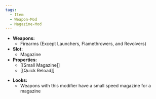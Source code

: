 ```yaml
---
tags:
  - Item
  - Weapon-Mod
  - Magazine-Mod
---
```

- **Weapons:**
	- Firearms (Except Launchers, Flamethrowers, and Revolvers)
- **Slot:**
	- Magazine
- **Properties:**
	- [[Small Magazine]]
	- [[Quick Reload]]
* **Looks:**
	* Weapons with this modifier have a small speed magazine for a magazine
